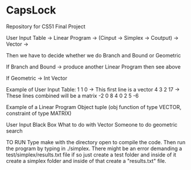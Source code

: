 # CapsLock
Repository for CS51 Final Project

User Input Table -> Linear Program -> (Cinput -> Simplex -> Coutput) -> Vector ->

  Then we have to decide whether we do Branch and Bound or Geometric

If Branch and Bound -> produce another Linear Program then see above

If Geometric ->  Int Vector

Example of User Input Table:
1	1	0             -> This first line is a vector
4	3	2	17          -> These lines combined will be a matrix
-2	0	8	4
0	2	5	-6

Example of a Linear Program Object
tuple (obj function of type VECTOR, constraint of type MATRIX)

User Input
Black Box
What to do with Vector
Someone to do geometric search

TO RUN
Type make with the directory open to compile the code. Then run the program by typing in ./simplex. There might be an error demanding a test/simplex/results.txt file if so just create a test folder and inside of it create a simplex folder and inside of that create a "results.txt" file.
